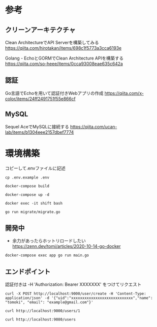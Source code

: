 # 参考

## クリーンアーキテクチャ
Clean ArchitectureでAPI Serverを構築してみる
https://qiita.com/hirotakan/items/698c1f5773a3cca6193e

Golang - EchoとGORMでClean Architecture APIを構築する
https://qiita.com/so-heee/items/0cca93008eae635c642a

## 認証

Go言語でEchoを用いて認証付きWebアプリの作成
https://qiita.com/x-color/items/24ff2491751f55e866cf

## MySQL

Sequel AceでMySQLに接続する
https://qiita.com/ucan-lab/items/b1304eee2157dbef7774

# 環境構築

コピーして.envファイルに記述
```
cp .env.example .env
```

```
docker-compose build
```

```
docker-compose up -d
```

```
docker exec -it shift bash
```

```
go run migrate/migrate.go
```

## 開発中
* 余力があったらホットリロードしたい
https://zenn.dev/tomi/articles/2020-10-14-go-docker

```
docker-compose exec app go run main.go
```

## エンドポイント
認証付きは -H 'Authorization: Bearer XXXXXXX' をつけてリクエスト

```
curl -X POST http://localhost:9000/user/create -H 'Content-Type: application/json' -d '{"uid":"xxxxxxxxxxxxxxxxxxxxxxxxxxxx","name": "tomoki", "email": "example@gmail.com"}'
```

```
curl http://localhost:9000/users/1
```

```
curl http://localhost:9080/users
```

